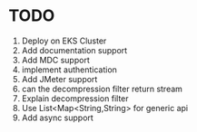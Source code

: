 # TODO
1. Deploy on EKS Cluster
1. Add documentation support
1. Add MDC support
1. implement authentication
1. Add JMeter support
1. can the decompression filter return stream
1. Explain decompression filter
1. Use List<Map<String,String> for generic api
1. Add async support
